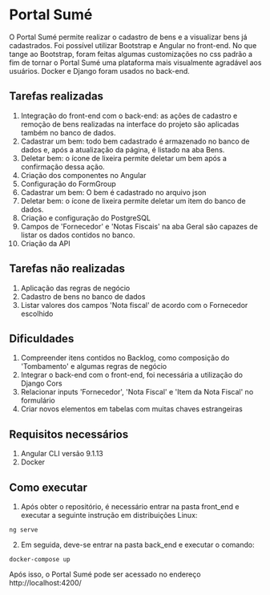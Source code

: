 
# Portal Sumé
O Portal Sumé permite realizar o cadastro de bens e a visualizar bens já cadastrados. Foi possível utilizar Bootstrap e Angular no front-end. No que tange ao Bootstrap, foram feitas algumas customizações no css padrão a fim de tornar o Portal Sumé uma plataforma mais visualmente agradável aos usuários. Docker e Django foram usados no back-end.

## Tarefas realizadas

1. Integração do front-end com o back-end: as ações de cadastro e remoção de bens realizadas na interface do projeto são aplicadas também no banco de dados.
3. Cadastrar um bem: todo bem cadastrado é armazenado no banco de dados e, após a atualização da página, é listado na aba Bens. 
4. Deletar bem: o ícone de lixeira permite deletar um bem após a confirmação dessa ação.
2. Criação dos componentes no Angular
3. Configuração do FormGroup
4. Cadastrar um bem: O bem é cadastrado no arquivo json
5. Deletar bem: o ícone de lixeira permite deletar um item do banco de dados.
6. Criação e configuração do PostgreSQL
7. Campos de 'Fornecedor' e 'Notas Fiscais' na aba Geral são capazes de listar os dados contidos no banco. 
8. Criação da API

## Tarefas não realizadas
1. Aplicação das regras de negócio
2. Cadastro de bens no banco de dados
3. Listar valores dos campos 'Nota fiscal' de acordo com o Fornecedor escolhido

## Dificuldades 

1. Compreender itens contidos no Backlog, como composição do 'Tombamento' e algumas regras de negócio
2. Integrar o back-end com o front-end, foi necessária a utilização do Django Cors
3. Relacionar inputs 'Fornecedor', 'Nota Fiscal' e 'Item da Nota Fiscal' no formulário
4. Criar novos elementos em tabelas com muitas chaves estrangeiras

## Requisitos necessários
1. Angular CLI versão 9.1.13
2. Docker

## Como executar
1. Após obter o repositório, é necessário entrar na pasta front_end e executar a seguinte instrução em distribuições Linux:

```
ng serve
```
2. Em seguida, deve-se entrar na pasta back_end e executar o comando:
```
docker-compose up
```

Após isso, o Portal Sumé pode ser acessado no endereço http://localhost:4200/
